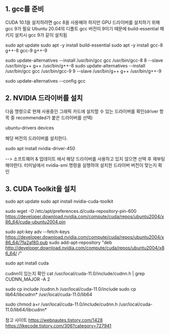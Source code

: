 ## 1. gcc를 준비  
CUDA 10.1을  설치하려면 gcc 8을 사용해야 하지만 GPU 드라이버를 설치하기 위해 gcc 9가 필요
Ubuntu 20.04의 디폴트 gcc 버전이 9이기 때문에 build-essential 패키지 설치시 gcc 9가 같이 설치됨

sudo apt update
sudo apt -y install build-essential
sudo apt -y install gcc-8 g++-8 gcc-9 g++-9

sudo update-alternatives --install /usr/bin/gcc gcc /usr/bin/gcc-8 8 --slave /usr/bin/g++ g++ /usr/bin/g++-8
sudo update-alternatives --install /usr/bin/gcc gcc /usr/bin/gcc-9 9 --slave /usr/bin/g++ g++ /usr/bin/g++-9

sudo update-alternatives --config gcc 


## 2. NVIDIA 드라이버를 설치
다음 명령으로 현재 사용중인 그래픽 카드에 설치할 수 있는 드라이버를 확인(driver 항목 중 recommended가 붙은 드라이버를 선택)

ubuntu-drivers devices


해당 버전의 드라이버를 설치한다.

sudo apt install nvidia-driver-450

--> 소프트웨어 & 업데이트 에서 해당 드라이버를 사용하고 있지 않으면 선택 후 재부팅해야한다.
터미널에서 nvidia-smi 명령을 실행하여 설치한 드라이버 버전이 맞는지 확인



## 3. CUDA Toolkit을 설치
sudo apt update
sudo apt install nvidia-cuda-toolkit

sudo wget -O /etc/apt/preferences.d/cuda-repository-pin-600 https://developer.download.nvidia.com/compute/cuda/repos/ubuntu2004/x86_64/cuda-ubuntu2004.pin

sudo apt-key adv --fetch-keys https://developer.download.nvidia.com/compute/cuda/repos/ubuntu2004/x86_64/7fa2af80.pub
sudo add-apt-repository "deb http://developer.download.nvidia.com/compute/cuda/repos/ubuntu2004/x86_64/ /"

sudo apt install cuda

cudnn이 있는지 확인
cat /usr/local/cuda-11.0/include/cudnn.h | grep CUDNN_MAJOR -A 2

sudo cp include /cudnn.h /usr/local/cuda-11.0/include 
sudo cp lib64/libcudnn* /usr/local/cuda-11.0/lib64

sudo chmod a+r /usr/local/cuda-11.0/include/cudnn.h /usr/local/cuda-11.0/lib64/libcudnn*




참고 사이트
https://webnautes.tistory.com/1428
https://likecode.tistory.com/306?category=727941
